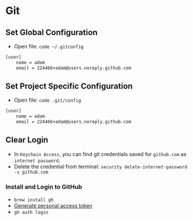# Git

## Set Global Configuration

* Open file: `code ~/.gitconfig`

```bash
[user]
    name = adam
    email = 224466+adam@users.noreply.github.com
```

## Set Project Specific Configuration

* Open file: `code .git/config`

```bash
[user]
    name = adam
    email = 224466+adam@users.noreply.github.com
```

## Clear Login

* In `Keychain Access`, you can find git credentials saved for `github.com` as `internet password`.
* Delete the credential from terminal: `security delete-internet-password -s github.com`

### Install and Login to GitHub

* `brew install gh`
* [Generate personal access token](https://github.com/settings/tokens)
* `gh auth login`
